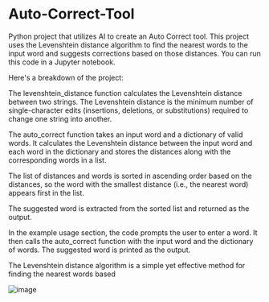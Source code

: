# Auto-Correct-Tool
Python project that utilizes AI to create an Auto Correct tool. This project uses the Levenshtein distance algorithm to find the nearest words to the input word and suggests corrections based on those distances. You can run this code in a Jupyter notebook.

Here's a breakdown of the project:

The levenshtein_distance function calculates the Levenshtein distance between two strings. The Levenshtein distance is the minimum number of single-character edits (insertions, deletions, or substitutions) required to change one string into another.

The auto_correct function takes an input word and a dictionary of valid words. It calculates the Levenshtein distance between the input word and each word in the dictionary and stores the distances along with the corresponding words in a list.

The list of distances and words is sorted in ascending order based on the distances, so the word with the smallest distance (i.e., the nearest word) appears first in the list.

The suggested word is extracted from the sorted list and returned as the output.

In the example usage section, the code prompts the user to enter a word. It then calls the auto_correct function with the input word and the dictionary of words. The suggested word is printed as the output.

The Levenshtein distance algorithm is a simple yet effective method for finding the nearest words based

![image](https://github.com/vrushabhdhote29/Auto-Correct-Tool/assets/92002956/19e50da9-257d-4f6d-b765-3edc2a1b0588)

